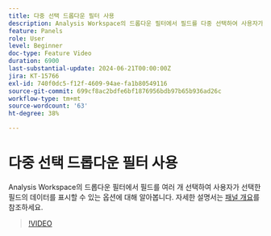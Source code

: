 ```yaml
---
title: 다중 선택 드롭다운 필터 사용
description: Analysis Workspace의 드롭다운 필터에서 필드를 다중 선택하여 사용자가 선택한 필드의 데이터를 표시할 수 있는 옵션에 대해 알아봅니다.
feature: Panels
role: User
level: Beginner
doc-type: Feature Video
duration: 6900
last-substantial-update: 2024-06-21T00:00:00Z
jira: KT-15766
exl-id: 740f0dc5-f12f-4609-94ae-fa1b80549116
source-git-commit: 699cf8ac2bdfe6bf1876956bdb97b65b936ad26c
workflow-type: tm+mt
source-wordcount: '63'
ht-degree: 38%

---
```


# 다중 선택 드롭다운 필터 사용

Analysis Workspace의 드롭다운 필터에서 필드를 여러 개 선택하여 사용자가 선택한 필드의 데이터를 표시할 수 있는 옵션에 대해 알아봅니다. 자세한 설명서는 [패널 개요](https://experienceleague.adobe.com/en/docs/analytics/analyze/analysis-workspace/panels/panels#static-drop-down-segments)를 참조하세요.

>[!VIDEO](https://video.tv.adobe.com/v/3430412/?learn=on)

